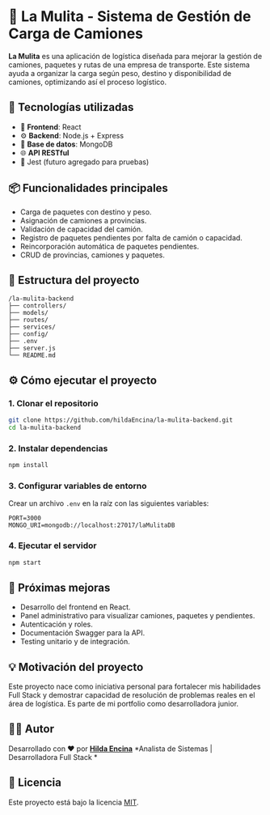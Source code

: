 # 🚛 La Mulita - Sistema de Gestión de Carga de Camiones

**La Mulita** es una aplicación de logística diseñada para mejorar la gestión de camiones, paquetes y rutas de una empresa de transporte. Este sistema ayuda a organizar la carga según peso, destino y disponibilidad de camiones, optimizando así el proceso logístico.

## 💠 Tecnologías utilizadas

* 🔡️ **Frontend**: React
* ⚙️ **Backend**: Node.js + Express
* 📔️ **Base de datos**: MongoDB
* 🌐 **API RESTful**
* 🧪 Jest (futuro agregado para pruebas)

## 📦 Funcionalidades principales

* Carga de paquetes con destino y peso.
* Asignación de camiones a provincias.
* Validación de capacidad del camión.
* Registro de paquetes pendientes por falta de camión o capacidad.
* Reincorporación automática de paquetes pendientes.
* CRUD de provincias, camiones y paquetes.

## 🤩 Estructura del proyecto

```
/la-mulita-backend
├── controllers/
├── models/
├── routes/
├── services/
├── config/
├── .env
├── server.js
└── README.md
```

## ⚙️ Cómo ejecutar el proyecto

### 1. Clonar el repositorio

```bash
git clone https://github.com/hildaEncina/la-mulita-backend.git
cd la-mulita-backend
```

### 2. Instalar dependencias

```bash
npm install
```

### 3. Configurar variables de entorno

Crear un archivo `.env` en la raíz con las siguientes variables:

```env
PORT=3000
MONGO_URI=mongodb://localhost:27017/laMulitaDB
```

### 4. Ejecutar el servidor

```bash
npm start
```

## 🔧 Próximas mejoras

* Desarrollo del frontend en React.
* Panel administrativo para visualizar camiones, paquetes y pendientes.
* Autenticación y roles.
* Documentación Swagger para la API.
* Testing unitario y de integración.

## 💡 Motivación del proyecto

Este proyecto nace como iniciativa personal para fortalecer mis habilidades Full Stack y demostrar capacidad de resolución de problemas reales en el área de logística. Es parte de mi portfolio como desarrolladora junior.

## 👩‍💻 Autor

Desarrollado con ❤️ por **[Hilda Encina](https://github.com/hildaEncina)**
*Analista de Sistemas | Desarrolladora Full Stack *

## 📄 Licencia

Este proyecto está bajo la licencia [MIT](LICENSE).





